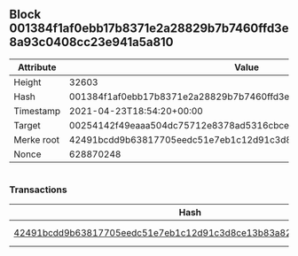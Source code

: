 ## Block 001384f1af0ebb17b8371e2a28829b7b7460ffd3e8a93c0408cc23e941a5a810

Attribute | Value
--- | ---
Height | 32603
Hash | 001384f1af0ebb17b8371e2a28829b7b7460ffd3e8a93c0408cc23e941a5a810
Timestamp | 2021-04-23T18:54:20+00:00
Target | 00254142f49eaaa504dc75712e8378ad5316cbcead634704b3734b6271167cc4
Merke root | 42491bcdd9b63817705eedc51e7eb1c12d91c3d8ce13b83a82422179c3dfeda9
Nonce | 628870248

```

```

### Transactions

Hash | Amount
--- | ---
[42491bcdd9b63817705eedc51e7eb1c12d91c3d8ce13b83a82422179c3dfeda9](42491bcdd9b63817705eedc51e7eb1c12d91c3d8ce13b83a82422179c3dfeda9.md) | 10.00000000 SKEPTI 
